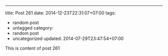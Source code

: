 ---
title: Post 261
date: 2014-12-23T22:31:07+07:00
tags:
  - random post
  - untagged
category:
  - random post
  - uncategorized
updated: 2014-07-29T23:47:54+07:00

This is content of post 261